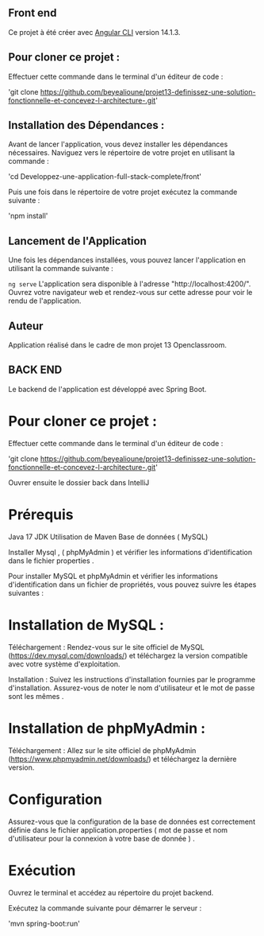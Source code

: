## Front end

Ce projet à été créer avec  [Angular CLI](https://github.com/angular/angular-cli) version 14.1.3.

## Pour cloner ce projet : 

Effectuer cette commande dans le terminal d'un éditeur de code : 

'git clone https://github.com/beyealioune/projet13-definissez-une-solution-fonctionnelle-et-concevez-l-architecture-.git'


## Installation des Dépendances : 

Avant de lancer l'application, vous devez installer les dépendances nécessaires. Naviguez vers le répertoire de votre projet en utilisant la commande : 

'cd Developpez-une-application-full-stack-complete/front'


Puis une fois dans le répertoire de votre projet exécutez la commande suivante :

'npm install'


## Lancement de l'Application

Une fois les dépendances installées, vous pouvez lancer l'application en utilisant la commande suivante :


`ng serve` L'application sera disponible à l'adresse "http://localhost:4200/". Ouvrez votre navigateur web et rendez-vous sur cette adresse pour voir le rendu de l'application.


## Auteur

Application réalisé dans le cadre de mon projet 13 Openclassroom.



## BACK END 


Le backend de l'application est développé avec Spring Boot. 

# Pour cloner ce projet :

Effectuer cette commande dans le terminal d'un éditeur de code :

'git clone https://github.com/beyealioune/projet13-definissez-une-solution-fonctionnelle-et-concevez-l-architecture-.git'

Ouvrer ensuite le dossier back dans IntelliJ

# Prérequis
Java 17 JDK 
Utilisation de Maven
Base de données ( MySQL)

Installer Mysql , ( phpMyAdmin ) et vérifier les informations d'identification dans le fichier properties . 

Pour installer MySQL et phpMyAdmin et vérifier les informations d'identification dans un fichier de propriétés, vous pouvez suivre les étapes suivantes :

# Installation de MySQL :
Téléchargement : Rendez-vous sur le site officiel de MySQL (https://dev.mysql.com/downloads/) et téléchargez la version compatible avec votre système d'exploitation.

Installation : Suivez les instructions d'installation fournies par le programme d'installation. Assurez-vous de noter le nom d'utilisateur et le mot de passe sont les mêmes .

# Installation de phpMyAdmin :
Téléchargement : Allez sur le site officiel de phpMyAdmin (https://www.phpmyadmin.net/downloads/) et téléchargez la dernière version.

# Configuration 

Assurez-vous que la configuration de la base de données est correctement définie dans le fichier application.properties ( mot de passe et nom d'utilisateur pour la connexion à votre base de donnée ) . 

# Exécution

Ouvrez le terminal et accédez au répertoire du projet backend.

Exécutez la commande suivante pour démarrer le serveur :

'mvn spring-boot:run'
